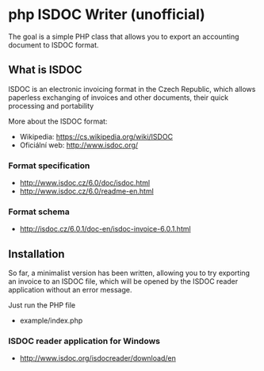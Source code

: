 # php ISDOC Writer (unofficial)
The goal is a simple PHP class that allows you to export an accounting document to ISDOC format.

## What is ISDOC
ISDOC is an electronic invoicing format in the Czech Republic, which allows paperless exchanging of invoices and other documents, their quick processing and portability

More about the ISDOC format:
* Wikipedia: https://cs.wikipedia.org/wiki/ISDOC
* Oficiální web: http://www.isdoc.org/

### Format specification
* http://www.isdoc.cz/6.0/doc/isdoc.html
* http://www.isdoc.cz/6.0/readme-en.html

### Format schema
* http://isdoc.cz/6.0.1/doc-en/isdoc-invoice-6.0.1.html

## Installation
So far, a minimalist version has been written, allowing you to try exporting an invoice to an ISDOC file, which will be opened by the ISDOC reader application without an error message.

Just run the PHP file
* example/index.php

### ISDOC reader application for Windows
* http://www.isdoc.org/isdocreader/download/en

